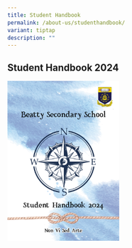 ```yaml
---
title: Student Handbook
permalink: /about-us/studenthandbook/
variant: tiptap
description: ""
---
```

<h2><strong>Student Handbook 2024</strong></h2><a class="isomer-image-wrapper" href="https://drive.google.com/file/d/1YN_SWAYr_GjFUkbnjtayGrwbvMXm5iSM/view?usp=sharing"><img style="width: 50%;" height="auto" width="100%" alt="Student Handbook 2024" src="/images/Student_Handbook_2024.png"></a>